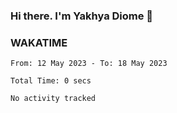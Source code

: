 ### Hi there. I'm Yakhya Diome 👋

### WAKATIME
<!--START_SECTION:waka-->

```text
From: 12 May 2023 - To: 18 May 2023

Total Time: 0 secs

No activity tracked
```

<!--END_SECTION:waka-->
